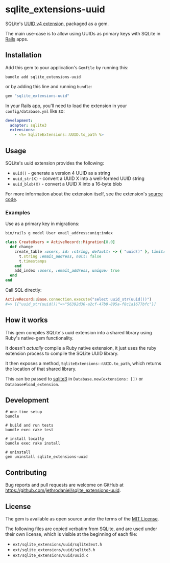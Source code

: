 # sqlite_extensions-uuid

SQLite's [UUID v4 extension](https://sqlite.org/src/file/ext/misc/uuid.c?t=version-3.46.1), packaged as a gem.

The main use-case is to allow using UUIDs as primary keys with SQLite in [Rails](https://rubyonrails.org/) apps.

## Installation

Add this gem to your application's `Gemfile` by running this:

```
bundle add sqlite_extensions-uuid
```

or by adding this line and running `bundle`:

```ruby
gem "sqlite_extensions-uuid"
```

In your Rails app, you'll need to load the extension in your `config/database.yml` like so:

```yaml
development:
  adapter: sqlite3
  extensions:
    - <%= SqliteExtensions::UUID.to_path %>
```

## Usage

SQLite's uuid extension provides the following:

- `uuid()` - generate a version 4 UUID as a string
- `uuid_str(X)` - convert a UUID X into a well-formed UUID string
- `uuid_blob(X)` - convert a UUID X into a 16-byte blob

For more information about the extension itself, see the extension's [source code](https://sqlite.org/src/file/ext/misc/uuid.c?t=version-3.46.1).

### Examples

Use as a primary key in migrations:

```
bin/rails g model User email_address:uniq:index
```
```ruby
class CreateUsers < ActiveRecord::Migration[8.0]
  def change
    create_table :users, id: :string, default: -> { "uuid()" }, limit: 36 do |t|
      t.string :email_address, null: false
      t.timestamps
    end
    add_index :users, :email_address, unique: true
  end
end
```

Call SQL directly:

```ruby
ActiveRecord::Base.connection.execute("select uuid_str(uuid())")
#=> [{"uuid_str(uuid())"=>"56392d30-a2cf-47b9-895a-f8c1a1677bfc"}]
```

## How it works

This gem compiles SQLite's uuid extension into a shared library using Ruby's native-gem functionality.

It doesn't _actually_ compile a Ruby native extension, it just uses the ruby extension process to compile the SQLite UUID library.

It then exposes a method, `SqliteExtensions::UUID.to_path`, which returns the location of that shared library.

This can be passed to [sqlite3](https://github.com/sparklemotion/sqlite3-ruby) in `Database.new(extensions: [])` or `Database#load_extension`.

## Development

```shell
# one-time setup
bundle

# build and run tests
bundle exec rake test

# install locally
bundle exec rake install

# uninstall
gem uninstall sqlite_extensions-uuid
```

## Contributing

Bug reports and pull requests are welcome on GitHub at https://github.com/jethrodaniel/sqlite_extensions-uuid.

## License

The gem is available as open source under the terms of the [MIT License](https://opensource.org/licenses/MIT).

The following files are copied verbatim from SQLite, and are used under their own license, which is visible at the beginning of each file:

- `ext/sqlite_extensions/uuid/sqlite3ext.h`
- `ext/sqlite_extensions/uuid/sqlite3.h`
- `ext/sqlite_extensions/uuid/uuid.c`

